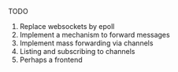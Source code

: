 TODO
1. Replace websockets by epoll
2. Implement a mechanism to forward messages
3. Implement mass forwarding via channels
4. Listing and subscribing to channels
5. Perhaps a frontend